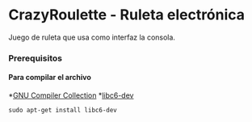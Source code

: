 # CrazyRoulette - Ruleta electrónica
  Juego de ruleta que usa como interfaz la consola.

### Prerequisitos

#### Para compilar el archivo
  *[GNU Compiler Collection](https://gcc.gnu.org/)
  *[libc6-dev](https://packages.debian.org/es/sid/libc6-dev)

```
sudo apt-get install libc6-dev
```



